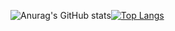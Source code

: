 ![Anurag's GitHub stats](https://github-readme-stats.vercel.app/api?username=limoest&show_icons=true&theme=cobalt2)[![Top Langs](https://github-readme-stats.vercel.app/api/top-langs/?username=limoest&layout=compact&theme=cobalt)](https://github.com/anuraghazra/github-readme-stats)
